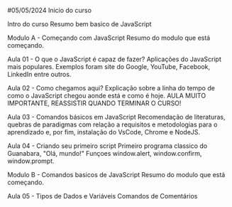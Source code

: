 #05/05/2024
Inicio do curso

Intro do curso
    Resumo bem basico de JavaScript

Modulo A - Começando com JavaScript
    Resumo do modulo que está começando.

Aula 01 - O que o JavaScript é capaz de fazer?
    Aplicações do JavaScript mais populares. Exemplos foram site do Google, YouTube, Facebook, LinkedIn entre outros.

Aula 02 - Como chegamos aqui?
    Explicação sobre a linha do tempo de como o JavaScript chegou aonde está e como é hoje.
    AULA MUITO IMPORTANTE, REASSISTIR QUANDO TERMINAR O CURSO!

Aula 03 - Comandos básicos em JavaScript
    Recomendação de literaturas, quebras de paradigmas com relação a requisitos e metodologias para o aprendizado e, por fim, instalação do VsCode, Chrome e NodeJS.

Aula 04 - Criando seu primeiro script
    Primeiro programa classico do Guanabara, "Olá, mundo!"
    Funçoes window.alert, window.confirm, window.prompt.

Modulo B - Comandos basicos de JavaScript
    Resumo do modulo que está começando.

Aula 05 - Tipos de Dados e Variáveis
    Comandos de Comentários
    